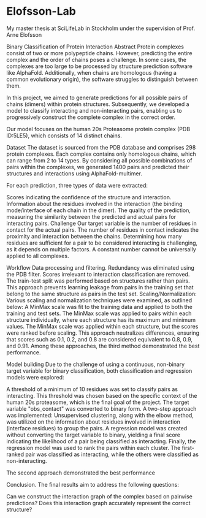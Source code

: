 # Elofsson-Lab
My master thesis at SciLifeLab in Stockholm under the supervision of Prof. Arne Elofsson

Binary Classification of Protein Interaction
Abstract
Protein complexes consist of two or more polypeptide chains. However, predicting the entire complex and the order of chains poses a challenge. In some cases, the complexes are too large to be processed by structure prediction software like AlphaFold. Additionally, when chains are homologous (having a common evolutionary origin), the software struggles to distinguish between them.

In this project, we aimed to generate predictions for all possible pairs of chains (dimers) within protein structures. Subsequently, we developed a model to classify interacting and non-interacting pairs, enabling us to progressively construct the complete complex in the correct order.

Our model focuses on the human 20s Proteasome protein complex (PDB ID:5LE5), which consists of 14 distinct chains.

Dataset
The dataset is sourced from the PDB database and comprises 298 protein complexes. Each complex contains only homologous chains, which can range from 2 to 14 types. By considering all possible combinations of pairs within the complexes, we generated 1400 pairs and predicted their structures and interactions using AlphaFold-multimer.

For each prediction, three types of data were extracted:

Scores indicating the confidence of the structure and interaction.
Information about the residues involved in the interaction (the binding mode/interface of each chain in the dimer).
The quality of the prediction, measuring the similarity between the predicted and actual pairs for interacting pairs.
Challenge
Our target variable is the number of residues in contact for the actual pairs. The number of residues in contact indicates the proximity and interaction between the chains. Determining how many residues are sufficient for a pair to be considered interacting is challenging, as it depends on multiple factors. A constant number cannot be universally applied to all complexes.

Workflow
Data processing and filtering.
Redundancy was eliminated using the PDB filter.
Scores irrelevant to interaction classification are removed.
The train-test split was performed based on structures rather than pairs. This approach prevents learning leakage from pairs in the training set that belong to the same structure as pairs in the test set.
Scaling/Normalization: Various scaling and normalization techniques were examined, as outlined below:
A MinMax scale was fit to the training data and applied to both the training and test sets.
The MinMax scale was applied to pairs within each structure individually, where each structure has its maximum and minimum values.
The MinMax scale was applied within each structure, but the scores were ranked before scaling. This approach neutralizes differences, ensuring that scores such as 0.1, 0.2, and 0.8 are considered equivalent to 0.8, 0.9, and 0.91.
Among these approaches, the third method demonstrated the best performance.

Model building
Due to the challenge of using a continuous, non-binary target variable for binary classification, both classification and regression models were explored:

A threshold of a minimum of 10 residues was set to classify pairs as interacting. This threshold was chosen based on the specific context of the human 20s proteasome, which is the final goal of the project. The target variable "obs_contact" was converted to binary form.
A two-step approach was implemented:
Unsupervised clustering, along with the elbow method, was utilized on the information about residues involved in interaction (interface residues) to group the pairs.
A regression model was created without converting the target variable to binary, yielding a final score indicating the likelihood of a pair being classified as interacting.
Finally, the regression model was used to rank the pairs within each cluster. The first-ranked pair was classified as interacting, while the others were classified as non-interacting.

The second approach demonstrated the best performance

Conclusion.
The final results aim to address the following questions:

Can we construct the interaction graph of the complex based on pairwise predictions?
Does this interaction graph accurately represent the correct structure?

